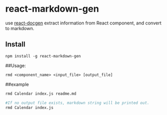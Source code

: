 # react-markdown-gen
use [react-docgen](https://github.com/reactjs/react-docgen/) extract information from React component, and convert to markdown.

## Install

```
npm install -g react-markdown-gen
```

##Usage: 
```
rmd <component_name> <input_file> [output_file]
```

##example
```sh
rmd Calendar index.js readme.md

#If no output file exists, markdown string will be printed out.
rmd Calendar index.js
```

